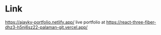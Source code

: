 # Link
https://ajayky-portfolio.netlify.app/
live portfolio at https://react-three-fiber-dhz3-h5nj6sz22-palaman-git.vercel.app/

